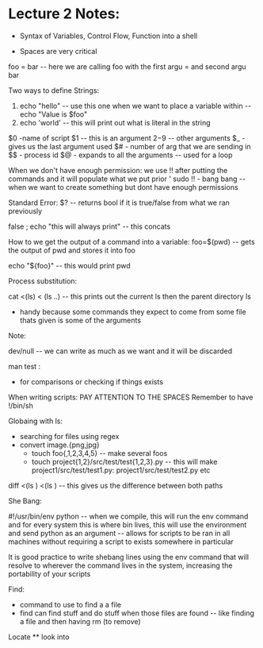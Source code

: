 # Lecture 2 Notes:
* Syntax of Variables, Control Flow, Function into a shell 

* Spaces are very critical


foo = bar -- here we are calling foo with the first argu = and second argu bar

Two ways to define Strings:

1. echo "hello" -- use this one when we want to place a variable within -- echo "Value is $foo"
2. echo 'world' -- this will print out what is literal in the string 

$0 -name of script 
$1 -- this is an argument 
$2-$9 -- other arguments 
$_ - gives us the last argument used 
$# - number of arg that we are sending in
$$ - process id 
$@ - expands to all the arguments -- used for a loop 

When we don't have enough permission: 
we use !! after putting the commands and it will populate what we put prior '
sudo !! - bang bang -- when we want to create something but dont have enough permissions 


Standard Error:
$? -- returns bool if it is true/false from what we ran previously


false ; echo "this will always print" -- this concats

How to we get the output of a command into a variable:
foo=$(pwd) -- gets the output of pwd and stores it into foo

echo "${foo}" -- this would print pwd 

Process substitution:

cat <(ls) < (ls ..) -- this prints out the current ls then the parent directory ls
* handy because some commands they expect to come from some file thats given is some of the arguments 

Note:

dev/null -- we can write as much as we want and it will be discarded 

man test :
- for comparisons or checking if things exists 

When writing scripts: PAY ATTENTION TO THE SPACES
Remember to have !/bin/sh

Globaing with ls:
- searching for files using regex
- convert image.{png,jpg} 
    - touch foo{,1,2,3,4,5} -- make several foos
    - touch project{1,2}/src/test/test{1,2,3}.py -- this will make project1/src/test/test1.py: project1/src/test/test2.py etc


diff <(ls <path>) <(ls <path>)   -- this gives us the difference between both paths

She Bang:

#!/usr/bin/env python -- when we compile, this will run the env command and for every system this is where bin lives, this will use the environment and send python as an argument  -- allows for scripts to be ran in all machines without requiring a script to exists somewhere in particular 

 It is good practice to write shebang lines using the env command that will resolve to wherever the command lives in the system, increasing the portability of your scripts
 
 
 
Find: 
- command to use to find a a file
- find can find stuff and do stuff when those files are found -- like finding a file and then having rm (to remove)

Locate ** look into



